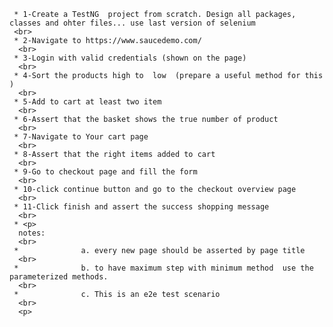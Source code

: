 
     * 1-Create a TestNG  project from scratch. Design all packages, classes and ohter files... use last version of selenium
     <br>
     * 2-Navigate to https://www.saucedemo.com/
      <br>
     * 3-Login with valid credentials (shown on the page)
      <br>
     * 4-Sort the products high to  low  (prepare a useful method for this )
      <br>
     * 5-Add to cart at least two item
      <br>
     * 6-Assert that the basket shows the true number of product
      <br>
     * 7-Navigate to Your cart page
      <br>
     * 8-Assert that the right items added to cart
      <br>
     * 9-Go to checkout page and fill the form
      <br>
     * 10-click continue button and go to the checkout overview page
      <br>
     * 11-Click finish and assert the success shopping message
      <br>
     * <p>
      notes:       
      <br>
     *              a. every new page should be asserted by page title
      <br>
     *              b. to have maximum step with minimum method  use the parameterized methods.
      <br>
     *              c. This is an e2e test scenario
      <br>
      <p>
     
